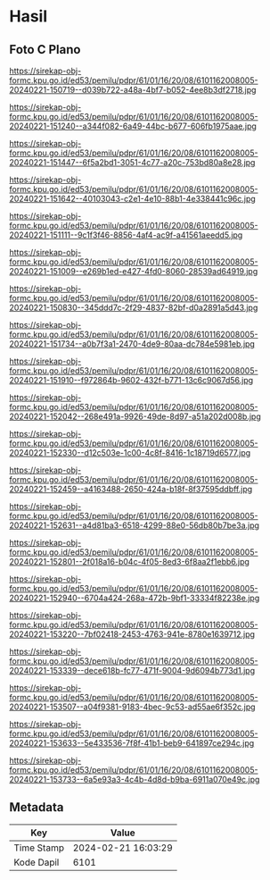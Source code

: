 # Hasil

## Foto C Plano

https://sirekap-obj-formc.kpu.go.id/ed53/pemilu/pdpr/61/01/16/20/08/6101162008005-20240221-150719--d039b722-a48a-4bf7-b052-4ee8b3df2718.jpg

https://sirekap-obj-formc.kpu.go.id/ed53/pemilu/pdpr/61/01/16/20/08/6101162008005-20240221-151240--a344f082-6a49-44bc-b677-606fb1975aae.jpg

https://sirekap-obj-formc.kpu.go.id/ed53/pemilu/pdpr/61/01/16/20/08/6101162008005-20240221-151447--6f5a2bd1-3051-4c77-a20c-753bd80a8e28.jpg

https://sirekap-obj-formc.kpu.go.id/ed53/pemilu/pdpr/61/01/16/20/08/6101162008005-20240221-151642--40103043-c2e1-4e10-88b1-4e338441c96c.jpg

https://sirekap-obj-formc.kpu.go.id/ed53/pemilu/pdpr/61/01/16/20/08/6101162008005-20240221-151111--9c1f3f46-8856-4af4-ac9f-a41561aeedd5.jpg

https://sirekap-obj-formc.kpu.go.id/ed53/pemilu/pdpr/61/01/16/20/08/6101162008005-20240221-151009--e269b1ed-e427-4fd0-8060-28539ad64919.jpg

https://sirekap-obj-formc.kpu.go.id/ed53/pemilu/pdpr/61/01/16/20/08/6101162008005-20240221-150830--345ddd7c-2f29-4837-82bf-d0a2891a5d43.jpg

https://sirekap-obj-formc.kpu.go.id/ed53/pemilu/pdpr/61/01/16/20/08/6101162008005-20240221-151734--a0b7f3a1-2470-4de9-80aa-dc784e5981eb.jpg

https://sirekap-obj-formc.kpu.go.id/ed53/pemilu/pdpr/61/01/16/20/08/6101162008005-20240221-151910--f972864b-9602-432f-b771-13c6c9067d56.jpg

https://sirekap-obj-formc.kpu.go.id/ed53/pemilu/pdpr/61/01/16/20/08/6101162008005-20240221-152042--268e491a-9926-49de-8d97-a51a202d008b.jpg

https://sirekap-obj-formc.kpu.go.id/ed53/pemilu/pdpr/61/01/16/20/08/6101162008005-20240221-152330--d12c503e-1c00-4c8f-8416-1c18719d6577.jpg

https://sirekap-obj-formc.kpu.go.id/ed53/pemilu/pdpr/61/01/16/20/08/6101162008005-20240221-152459--a4163488-2650-424a-b18f-8f37595ddbff.jpg

https://sirekap-obj-formc.kpu.go.id/ed53/pemilu/pdpr/61/01/16/20/08/6101162008005-20240221-152631--a4d81ba3-6518-4299-88e0-56db80b7be3a.jpg

https://sirekap-obj-formc.kpu.go.id/ed53/pemilu/pdpr/61/01/16/20/08/6101162008005-20240221-152801--2f018a16-b04c-4f05-8ed3-6f8aa2f1ebb6.jpg

https://sirekap-obj-formc.kpu.go.id/ed53/pemilu/pdpr/61/01/16/20/08/6101162008005-20240221-152940--6704a424-268a-472b-9bf1-33334f82238e.jpg

https://sirekap-obj-formc.kpu.go.id/ed53/pemilu/pdpr/61/01/16/20/08/6101162008005-20240221-153220--7bf02418-2453-4763-941e-8780e1639712.jpg

https://sirekap-obj-formc.kpu.go.id/ed53/pemilu/pdpr/61/01/16/20/08/6101162008005-20240221-153339--dece618b-fc77-471f-9004-9d6094b773d1.jpg

https://sirekap-obj-formc.kpu.go.id/ed53/pemilu/pdpr/61/01/16/20/08/6101162008005-20240221-153507--a04f9381-9183-4bec-9c53-ad55ae6f352c.jpg

https://sirekap-obj-formc.kpu.go.id/ed53/pemilu/pdpr/61/01/16/20/08/6101162008005-20240221-153633--5e433536-7f8f-41b1-beb9-641897ce294c.jpg

https://sirekap-obj-formc.kpu.go.id/ed53/pemilu/pdpr/61/01/16/20/08/6101162008005-20240221-153733--6a5e93a3-4c4b-4d8d-b9ba-6911a070e49c.jpg


## Metadata

| Key        | Value               |
| ---------- | ------------------- |
| Time Stamp | 2024-02-21 16:03:29 |
| Kode Dapil | 6101                |



